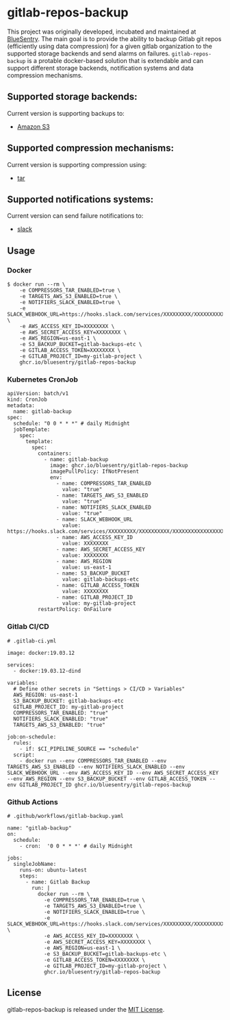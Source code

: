 # gitlab-repos-backup

This project was originally developed, incubated and maintained at [BlueSentry](https://bluesentry.cloud/). The main goal is to provide the ability to backup Gitlab git repos (efficiently using data compression) for a given gitlab organization to the supported storage backends and send alarms on failures. `gitlab-repos-backup` is a protable docker-based solution that is extendable and can support different storage backends, notification systems and data compression mechanisms.

## Supported storage backends:

Current version is supporting backups to:
- [Amazon S3](https://aws.amazon.com/s3/)

## Supported compression mechanisms:

Current version is supporting compression using:
- [tar](https://linux.die.net/man/1/tar)

## Supported notifications systems:

Current version can send failure notifications to:
- [slack](https://slack.com/)


## Usage

### Docker
```
$ docker run --rm \
    -e COMPRESSORS_TAR_ENABLED=true \
    -e TARGETS_AWS_S3_ENABLED=true \
    -e NOTIFIERS_SLACK_ENABLED=true \
    -e SLACK_WEBHOOK_URL=https://hooks.slack.com/services/XXXXXXXXX/XXXXXXXXXX/XXXXXXXXXXXXXXXXXXXXXXXX \
    -e AWS_ACCESS_KEY_ID=XXXXXXXX \
    -e AWS_SECRET_ACCESS_KEY=XXXXXXXX \
    -e AWS_REGION=us-east-1 \
    -e S3_BACKUP_BUCKET=gitlab-backups-etc \
    -e GITLAB_ACCESS_TOKEN=XXXXXXXX \
    -e GITLAB_PROJECT_ID=my-gitlab-project \
    ghcr.io/bluesentry/gitlab-repos-backup
```

### Kubernetes CronJob

```
apiVersion: batch/v1
kind: CronJob
metadata:
  name: gitlab-backup
spec:
  schedule: "0 0 * * *" # daily Midnight
  jobTemplate:
    spec:
      template:
        spec:
          containers:
            - name: gitlab-backup
              image: ghcr.io/bluesentry/gitlab-repos-backup
              imagePullPolicy: IfNotPresent
              env:
                - name: COMPRESSORS_TAR_ENABLED
                  value: "true"
                - name: TARGETS_AWS_S3_ENABLED
                  value: "true"
                - name: NOTIFIERS_SLACK_ENABLED
                  value: "true"
                - name: SLACK_WEBHOOK_URL
                  value: https://hooks.slack.com/services/XXXXXXXXX/XXXXXXXXXX/XXXXXXXXXXXXXXXXXXXXXXXX
                - name: AWS_ACCESS_KEY_ID
                  value: XXXXXXXX
                - name: AWS_SECRET_ACCESS_KEY
                  value: XXXXXXXX
                - name: AWS_REGION
                  value: us-east-1
                - name: S3_BACKUP_BUCKET
                  value: gitlab-backups-etc
                - name: GITLAB_ACCESS_TOKEN
                  value: XXXXXXXX
                - name: GITLAB_PROJECT_ID
                  value: my-gitlab-project
          restartPolicy: OnFailure

```

### Gitlab CI/CD

```
# .gitlab-ci.yml

image: docker:19.03.12

services:
  - docker:19.03.12-dind

variables:
  # Define other secrets in "Settings > CI/CD > Variables"
  AWS_REGION: us-east-1
  S3_BACKUP_BUCKET: gitlab-backups-etc
  GITLAB_PROJECT_ID: my-gitlab-project
  COMPRESSORS_TAR_ENABLED: "true"
  NOTIFIERS_SLACK_ENABLED: "true"
  TARGETS_AWS_S3_ENABLED: "true"

job:on-schedule:
  rules:
    - if: $CI_PIPELINE_SOURCE == "schedule"
  script:
    - docker run --env COMPRESSORS_TAR_ENABLED --env TARGETS_AWS_S3_ENABLED --env NOTIFIERS_SLACK_ENABLED --env SLACK_WEBHOOK_URL --env AWS_ACCESS_KEY_ID --env AWS_SECRET_ACCESS_KEY --env AWS_REGION --env S3_BACKUP_BUCKET --env GITLAB_ACCESS_TOKEN --env GITLAB_PROJECT_ID ghcr.io/bluesentry/gitlab-repos-backup
```

### Github Actions

```
# .github/workflows/gitlab-backup.yaml

name: "gitlab-backup"
on:
  schedule:
    - cron:  '0 0 * * *' # daily Midnight

jobs:
  singleJobName:
    runs-on: ubuntu-latest
    steps:
      - name: Gitlab Backup
        run: |
          docker run --rm \
            -e COMPRESSORS_TAR_ENABLED=true \
            -e TARGETS_AWS_S3_ENABLED=true \
            -e NOTIFIERS_SLACK_ENABLED=true \
            -e SLACK_WEBHOOK_URL=https://hooks.slack.com/services/XXXXXXXXX/XXXXXXXXXX/XXXXXXXXXXXXXXXXXXXXXXXX \
            -e AWS_ACCESS_KEY_ID=XXXXXXXX \
            -e AWS_SECRET_ACCESS_KEY=XXXXXXXX \
            -e AWS_REGION=us-east-1 \
            -e S3_BACKUP_BUCKET=gitlab-backups-etc \
            -e GITLAB_ACCESS_TOKEN=XXXXXXXX \
            -e GITLAB_PROJECT_ID=my-gitlab-project \
            ghcr.io/bluesentry/gitlab-repos-backup
```

## License

gitlab-repos-backup is released under the [MIT License](https://opensource.org/licenses/MIT).
